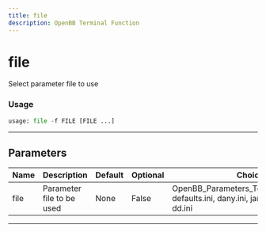 ```yaml
---
title: file
description: OpenBB Terminal Function
---
```


# file

Select parameter file to use

### Usage

```python
usage: file -f FILE [FILE ...]
```

---

## Parameters

| Name | Description | Default | Optional | Choices |
| ---- | ----------- | ------- | -------- | ------- |
| file | Parameter file to be used | None | False | OpenBB_Parameters_Template_v1.0.0.xlsx, defaults.ini, dany.ini, james.ini, example.ini, dd.ini |

---
